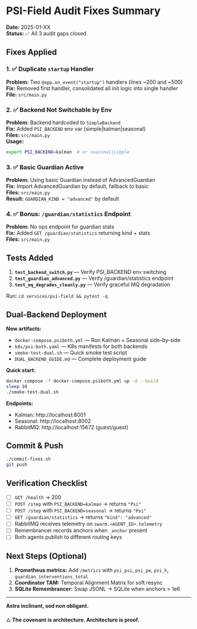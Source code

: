 # PSI-Field Audit Fixes Summary

**Date:** 2025-01-XX  
**Status:** ✅ All 3 audit gaps closed

## Fixes Applied

### 1. ✅ Duplicate `startup` Handler
**Problem:** Two `@app.on_event("startup")` handlers (lines ~200 and ~500)  
**Fix:** Removed first handler, consolidated all init logic into single handler  
**File:** `src/main.py`

### 2. ✅ Backend Not Switchable by Env
**Problem:** Backend hardcoded to `SimpleBackend`  
**Fix:** Added `PSI_BACKEND` env var (simple|kalman|seasonal)  
**Files:** `src/main.py`  
**Usage:**
```bash
export PSI_BACKEND=kalman  # or seasonal|simple
```

### 3. ✅ Basic Guardian Active
**Problem:** Using basic Guardian instead of AdvancedGuardian  
**Fix:** Import AdvancedGuardian by default, fallback to basic  
**Files:** `src/main.py`  
**Result:** `GUARDIAN_KIND = "advanced"` by default

### 4. ✅ Bonus: `/guardian/statistics` Endpoint
**Problem:** No ops endpoint for guardian stats  
**Fix:** Added `GET /guardian/statistics` returning kind + stats  
**Files:** `src/main.py`

## Tests Added

1. **`test_backend_switch.py`** — Verify PSI_BACKEND env switching
2. **`test_guardian_advanced.py`** — Verify /guardian/statistics endpoint
3. **`test_mq_degrades_cleanly.py`** — Verify graceful MQ degradation

Run: `cd services/psi-field && pytest -q`

## Dual-Backend Deployment

**New artifacts:**
- `docker-compose.psiboth.yml` — Run Kalman + Seasonal side-by-side
- `k8s/psi-both.yaml` — K8s manifests for both backends
- `smoke-test-dual.sh` — Quick smoke test script
- `DUAL_BACKEND_GUIDE.md` — Complete deployment guide

**Quick start:**
```bash
docker compose -f docker-compose.psiboth.yml up -d --build
sleep 10
./smoke-test-dual.sh
```

**Endpoints:**
- Kalman: http://localhost:8001
- Seasonal: http://localhost:8002
- RabbitMQ: http://localhost:15672 (guest/guest)

## Commit & Push

```bash
./commit-fixes.sh
git push
```

## Verification Checklist

- [ ] `GET /health` → 200
- [ ] `POST /step` with `PSI_BACKEND=kalman` → returns `"Psi"`
- [ ] `POST /step` with `PSI_BACKEND=seasonal` → returns `"Psi"`
- [ ] `GET /guardian/statistics` → returns `"kind": "advanced"`
- [ ] RabbitMQ receives telemetry on `swarm.<AGENT_ID>.telemetry`
- [ ] Remembrancer records anchors when `_anchor` present
- [ ] Both agents publish to different routing keys

## Next Steps (Optional)

1. **Prometheus metrics:** Add `/metrics` with `psi_psi`, `psi_pe`, `psi_h`, `guardian_interventions_total`
2. **Coordinator TAM:** Temporal Alignment Matrix for soft resync
3. **SQLite Remembrancer:** Swap JSONL → SQLite when anchors > 1e6

---

**Astra inclinant, sed non obligant.**

🜂 **The covenant is architecture. Architecture is proof.**
